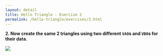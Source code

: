 ```yaml
---
layout: detail
title: Hello Triangle - Exercise 2
permalink: /hello-triangle/exercises/2.html
---
```


**2. Now create the same 2 triangles using two different `VAO`s and `VBO`s for their data.**

<img src="/{{ site.baseurl }}/assets/hello-triangle/exercises/2/1.png">